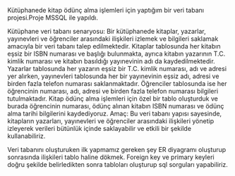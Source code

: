 Kütüphanede kitap ödünç alma işlemleri için yaptığım bir veri tabanı projesi.Proje MSSQL ile yapıldı.

Kütüphane veri tabanı senaryosu: Bir kütüphanede kitaplar, yazarlar, yayınevleri ve öğrenciler 
arasındaki ilişkileri izlemek ve bilgileri saklamak amacıyla bir veri tabanı talep edilmektedir. Kitaplar 
tablosunda her kitabın eşsiz bir ISBN numarası ve başlığı bulunmakta, ayrıca kitabın yazarının T.C. kimlik 
numarası ve kitabın basıldığı yayınevinin adı da kaydedilmektedir. Yazarlar tablosunda her yazarın eşsiz 
bir T.C. kimlik numarası, adı ve adresi yer alırken, yayınevleri tablosunda her bir yayınevinin eşsiz adı, 
adresi ve birden fazla telefon numarası saklanmaktadır. Öğrenciler tablosunda ise her öğrencinin 
numarası, adı, adresi ve birden fazla telefon numarası bilgileri tutulmaktadır. Kitap ödünç alma 
işlemleri için özel bir tablo oluşturduk ve burada öğrencinin numarası, ödünç alınan kitabın ISBN 
numarası ve ödünç alma tarihi bilgilerini kaydediyoruz. 
Amaç: Bu veri tabanı yapısı sayesinde, kitapların yazarları, yayınevleri ve öğrenciler arasındaki ilişkileri 
yönetip izleyerek verileri bütünlük içinde saklayabilir ve etkili bir şekilde kullanabiliriz.

Veri tabanını oluşturuken ilk yapmamız gereken şey ER diyagramı oluşturup sonrasında ilişkileri tablo haline dökmek.
Foreign key ve primary keyleri doğru şekilde belirledikten sonra tabloları oluşturup sql sorguları yapabiliriz.



